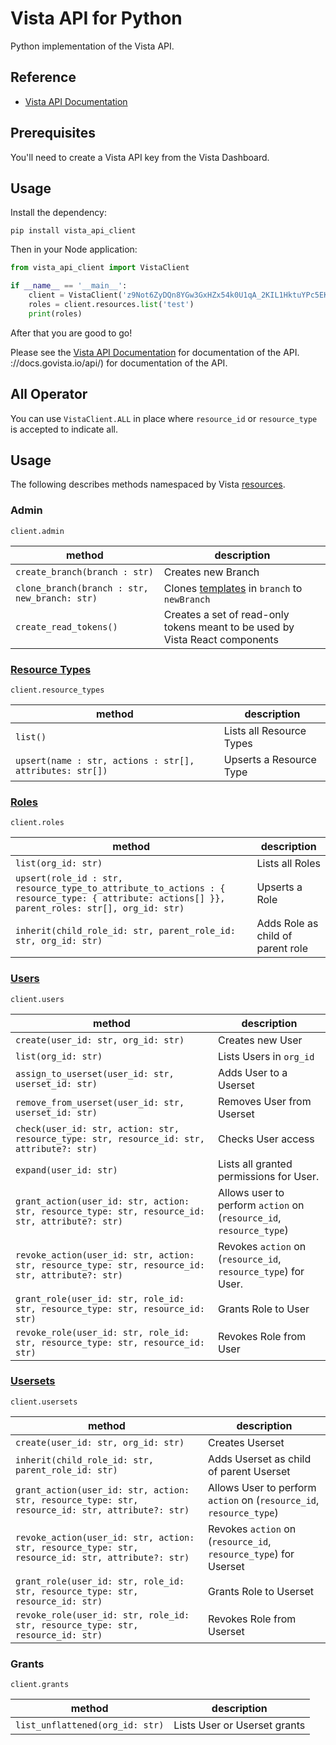 
# Vista API for Python

Python implementation of the Vista API.

## Reference

- [Vista API Documentation](https://docs.govista.io/api/)

## Prerequisites

You'll need to create a Vista API key from the Vista Dashboard.

## Usage

Install the dependency:

```
pip install vista_api_client
```

Then in your Node application:

```python
from vista_api_client import VistaClient

if __name__ == '__main__':
    client = VistaClient('z9Not6ZyDQn8YGw3GxHZx54k0U1qA_2KIL1HktuYPc5EKEfd', 'branch_name')
    roles = client.resources.list('test')
    print(roles)
```

After that you are good to go!

Please see the [Vista API Documentation](https://docs.govista.io/api/) for documentation of the API.
://docs.govista.io/api/) for documentation of the API.

## All Operator
You can use `VistaClient.ALL` in place where `resource_id` or `resource_type` is accepted to indicate all.

## Usage
The following describes methods namespaced by Vista [resources](https://docs.govista.io/Concepts/Terminology).


### Admin
`client.admin`

| method | description |
|--------|-------------|
| `create_branch(branch : str)`| Creates new Branch  |
| `clone_branch(branch : str, new_branch: str)`| Clones [templates](https://docs.govista.io/Concepts/Terminology#permission-template) in `branch` to `newBranch`  |
| `create_read_tokens()`| Creates a set of read-only tokens meant to be used by Vista React components    |


### [Resource Types](https://docs.govista.io/Concepts/Terminology#resource)
`client.resource_types`

| method | description |
|--------|-------------|
| `list()`| Lists all Resource Types  |
| `upsert(name : str, actions : str[], attributes: str[])`| Upserts a Resource Type |


### [Roles](https://docs.govista.io/Concepts/Terminology#role)
`client.roles`

| method | description |
|--------|-------------|
| `list(org_id: str)`| Lists all Roles  |
| `upsert(role_id : str, resource_type_to_attribute_to_actions : { resource_type: { attribute: actions[] }}, parent_roles: str[], org_id: str)`      | Upserts a Role |
| `inherit(child_role_id: str, parent_role_id: str, org_id: str)`| Adds Role as child of parent role  |


### [Users](https://docs.govista.io/Concepts/Terminology#user)
`client.users`

| method | description |
|--------|-------------|
| `create(user_id: str, org_id: str)`| Creates new User  |
| `list(org_id: str)`| Lists Users in `org_id`  |
| `assign_to_userset(user_id: str, userset_id: str)`| Adds User to a Userset  |
| `remove_from_userset(user_id: str, userset_id: str)`| Removes User from Userset  |
| `check(user_id: str, action: str, resource_type: str, resource_id: str, attribute?: str)`| Checks User access  |
| `expand(user_id: str)`| Lists all granted permissions for User.  |
| `grant_action(user_id: str, action: str, resource_type: str, resource_id: str, attribute?: str)`| Allows user to perform `action` on (`resource_id`, `resource_type`) |
| `revoke_action(user_id: str, action: str, resource_type: str, resource_id: str, attribute?: str)`| Revokes `action` on (`resource_id`, `resource_type`) for User.|
| `grant_role(user_id: str, role_id: str, resource_type: str, resource_id: str)`| Grants Role to User  |
| `revoke_role(user_id: str, role_id: str, resource_type: str, resource_id: str)`| Revokes Role from User  |


### [Usersets](https://docs.govista.io/Concepts/Terminology#userset)
`client.usersets`

| method | description |
|--------|-------------|
| `create(user_id: str, org_id: str)`| Creates Userset  |
| `inherit(child_role_id: str, parent_role_id: str)`| Adds Userset as child of parent Userset  |
| `grant_action(user_id: str, action: str, resource_type: str, resource_id: str, attribute?: str)`| Allows User to perform `action` on (`resource_id`, `resource_type`)|
| `revoke_action(user_id: str, action: str, resource_type: str, resource_id: str, attribute?: str)`| Revokes `action` on (`resource_id`, `resource_type`) for Userset      |
| `grant_role(user_id: str, role_id: str, resource_type: str, resource_id: str)`| Grants Role to Userset  |
| `revoke_role(user_id: str, role_id: str, resource_type: str, resource_id: str)`| Revokes Role from Userset  |


### Grants
`client.grants`

| method | description |
|--------|-------------|
| `list_unflattened(org_id: str)`| Lists User or Userset grants  |
